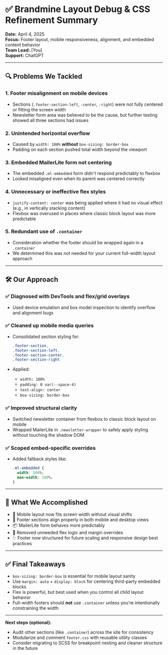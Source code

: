 
# ✅ Brandmine Layout Debug & CSS Refinement Summary

**Date:** April 4, 2025  
**Focus:** Footer layout, mobile responsiveness, alignment, and embedded content behavior  
**Team Lead:** [You]  
**Support:** ChatGPT  

---

## 🔍 Problems We Tackled

### 1. **Footer misalignment on mobile devices**
- Sections (`.footer-section-left`, `-center`, `-right`) were not fully centered or fitting the screen width
- Newsletter form area was believed to be the cause, but further testing showed all three sections had issues

### 2. **Unintended horizontal overflow**
- Caused by `width: 100%` **without** `box-sizing: border-box`
- Padding on each section pushed total width beyond the viewport

### 3. **Embedded MailerLite form not centering**
- The embedded `.ml-embedded` form didn't respond predictably to flexbox
- Looked misaligned even when its parent was centered correctly

### 4. **Unnecessary or ineffective flex styles**
- `justify-content: center` was being applied where it had no visual effect (e.g., in vertically stacking content)
- Flexbox was overused in places where classic block layout was more predictable

### 5. **Redundant use of `.container`**
- Consideration whether the footer should be wrapped again in a `.container`
- We determined this was not needed for your current full-width layout approach

---

## 🛠️ Our Approach

### ✅ Diagnosed with DevTools and flex/grid overlays
- Used device emulation and box model inspection to identify overflow and alignment bugs

### ✅ Cleaned up mobile media queries
- Consolidated section styling for:
  ```css
  .footer-section,
  .footer-section-left,
  .footer-section-center,
  .footer-section-right
  ```

- Applied:
  - `width: 100%`
  - `padding: 0 var(--space-4)`
  - `text-align: center`
  - `box-sizing: border-box`

### ✅ Improved structural clarity
- Switched newsletter container from flexbox to classic block layout on mobile
- Wrapped MailerLite in `.newsletter-wrapper` to safely apply styling without touching the shadow DOM

### ✅ Scoped embed-specific overrides
- Added fallback styles like:
  ```css
  .ml-embedded {
    width: 100%;
    max-width: 100%;
  }
  ```

---

## 🧱 What We Accomplished

- 📱 Mobile layout now fits screen width without visual shifts
- 🎯 Footer sections align properly in both mobile and desktop views
- 📦 MailerLite form behaves more predictably
- 🧼 Removed unneeded flex logic and margin overrides
- ✨ Footer now structured for future scaling and responsive design best practices

---

## ✅ Final Takeaways

- `box-sizing: border-box` is essential for mobile layout sanity
- Use `margin: auto` + `display: block` for centering third-party embedded blocks
- Flex is powerful, but best used when you control all child layout behavior
- Full-width footers should **not** use `.container` unless you're intentionally constraining the width

---

**Next steps (optional):**
- Audit other sections (like `.container`) across the site for consistency
- Modularize and comment `footer.css` with reusable utility classes
- Consider migrating to SCSS for breakpoint nesting and cleaner structure in the future
